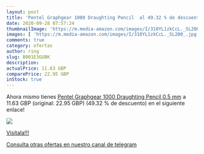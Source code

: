 ```yaml
---
layout: post
title: 'Pentel Graphgear 1000 Draughting Pencil  al 49.32 % de descuento'
date: 2020-09-28 07:57:24
thumbnailImage: 'https://m.media-amazon.com/images/I/310YL1zkCcL._SL200_.jpg'
images: [ 'https://m.media-amazon.com/images/I/310YL1zkCcL._SL200_.jpg' ]
comments: true
category: ofertas
author: ring
slug: B001E3GUBK
description:
actualPrice: 11.63 GBP
comparePrice: 22.95 GBP
inStock: true
---
```


Ahora mismo tienes [Pentel Graphgear 1000 Draughting Pencil  0.5 mm](https://www.amazon.com/dp/B001E3GUBK/?tag=redken08-20) a 11.63 GBP (original: 22.95 GBP) (49.32 %  de descuento) en el siguiente enlace!

[![](https://m.media-amazon.com/images/I/310YL1zkCcL._SL200_.jpg)](https://www.amazon.com/dp/B001E3GUBK/?tag=redken08-20)

[Visítala!!!](https://www.amazon.com/dp/B001E3GUBK/?tag=redken08-20)

[Consulta otras ofertas en nuestro canal de telegram](https://t.me/s/ofertas25)
